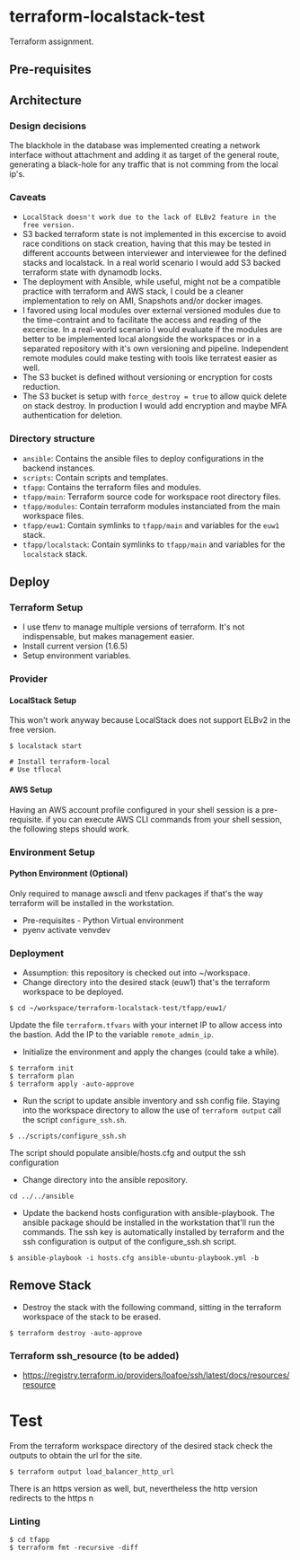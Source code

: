 # terraform-localstack-test

Terraform assignment.

## Pre-requisites

## Architecture

### Design decisions

The blackhole in the database was implemented creating a network interface without attachment and adding it as target of the general route, generating a black-hole for any traffic that is not comming from the local ip's.

### Caveats

* `LocalStack doesn't work due to the lack of ELBv2 feature in the free version.`
* S3 backed terraform state is not implemented in this excercise to avoid race conditions on stack creation, having that this may be tested in different accounts between interviewer and interviewee for the defined stacks and localstack.
In a real world scenario I would add S3 backed terraform state with dynamodb locks.
* The deployment with Ansible, while useful, might not be a compatible practice with terraform and AWS stack, I could be a cleaner implementation to rely on AMI, Snapshots and/or docker images.
* I favored using local modules over external versioned modules due to the time-contraint and to facilitate the access and reading of the excercise. In a real-world scenario I would evaluate if the modules are better to be implemented local alongside the workspaces or in a separated repository with it's own versioning and pipeline. Independent remote modules could make testing with tools like terratest easier as well.
* The S3 bucket is defined without versioning or encryption for costs reduction.
* The S3 bucket is setup with `force_destroy = true` to allow quick delete on stack destroy. In production I would add encryption and maybe MFA authentication for deletion.

### Directory structure

- `ansible`: Contains the ansible files to deploy configurations in the backend instances.
- `scripts`: Contain scripts and templates.
- `tfapp`: Contains the terraform files and modules.
- `tfapp/main`: Terraform source code for workspace root directory files.
- `tfapp/modules`: Contain terraform modules instanciated from the main workspace files.
- `tfapp/euw1`: Contain symlinks to `tfapp/main` and variables for the `euw1` stack.
- `tfapp/localstack`: Contain symlinks to `tfapp/main` and variables for the `localstack` stack.

## Deploy

### Terraform Setup

* I use tfenv to manage multiple versions of terraform. It's not indispensable, but makes management easier.
* Install current version (1.6.5)
* Setup environment variables.

### Provider

#### LocalStack Setup

This won't work anyway because LocalStack does not support ELBv2 in the free version.

```shell
$ localstack start
```
```shell
# Install terraform-local
# Use tflocal
```

#### AWS Setup

Having an AWS account profile configured in your shell session is a pre-requisite. if you can execute AWS CLI commands from your shell session, the following steps should work.

### Environment Setup

#### Python Environment  (Optional) 

Only required to manage awscli and tfenv packages if that's the way terraform will be installed in the workstation.
* Pre-requisites - Python Virtual environment
* pyenv activate venvdev

### Deployment

* Assumption: this repository is checked out into ~/workspace.
* Change directory into the desired stack (euw1) that's the terraform workspace to be deployed.
```shell
$ cd ~/workspace/terraform-localstack-test/tfapp/euw1/
```
Update the file `terraform.tfvars` with your internet IP to allow access into the bastion. Add the IP to the variable `remote_admin_ip`.

* Initialize the environment and apply the changes (could take a while).
```shell
$ terraform init
$ terraform plan
$ terraform apply -auto-approve
```
* Run the script to update ansible inventory and ssh config file. Staying into the workspace directory to allow the use of `terraform output` call the script `configure_ssh.sh`.
```shell
$ ../scripts/configure_ssh.sh
```
The script should populate ansible/hosts.cfg and output the ssh configuration

* Change directory into the ansible repository.
```shell
cd ../../ansible
```
* Update the backend hosts configuration with ansible-playbook. The ansible package should be installed in the workstation that'll run the commands. The ssh key is automatically installed by terraform and the ssh configuration is output of the configure_ssh.sh script.
```shell
$ ansible-playbook -i hosts.cfg ansible-ubuntu-playbook.yml -b
```

## Remove Stack

* Destroy the stack with the following command, sitting in the terraform workspace of the stack to be erased.
```shell
$ terraform destroy -auto-approve
```

### Terraform ssh_resource (to be added)
* https://registry.terraform.io/providers/loafoe/ssh/latest/docs/resources/resource

# Test

From the terraform workspace directory of the desired stack check the outputs to obtain the url for the site.
```shell
$ terraform output load_balancer_http_url
```
There is an https version as well, but, nevertheless the http version redirects to the https n

### Linting

```shell
$ cd tfapp
$ terraform fmt -recursive -diff
```